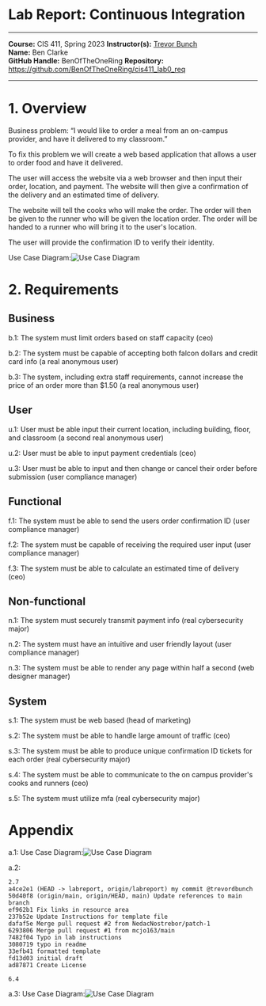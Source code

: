 # Lab Report: Continuous Integration
___
**Course:** CIS 411, Spring 2023 
**Instructor(s):** [Trevor Bunch](https://github.com/trevordbunch)  
**Name:** Ben Clarke  
**GitHub Handle:** BenOfTheOneRing
**Repository:** https://github.com/BenOfTheOneRing/cis411_lab0_req
___

# 1. Overview
Business problem:
“I would like to order a meal from an on-campus provider, 
and have it delivered to my classroom.”

To fix this problem we will create a web based application that allows a user to order food and have it delivered. 

The user will access the website via a web browser and then input their order, location, and payment. The website will then give a confirmation of the delivery and an estimated time of delivery. 

The website will tell the cooks who will make the order. The order will then be given to the runner who will be given the location order. The order will be handed to a runner who will bring it to the user's location. 

The user will provide the confirmation ID to verify their identity. 

Use Case Diagram:![Use Case Diagram](/assets/Lab0drawing3.svg)  

# 2. Requirements 

## Business
b.1: The system must limit orders based on staff capacity (ceo)

b.2: The system must be capable of accepting both falcon dollars and credit card info (a real anonymous user)

b.3: The system, including extra staff requirements, cannot increase the price of an order more than $1.50 (a real anonymous user) 

## User
u.1: User must be able input their current location, including building, floor, and classroom (a second real anonymous user) 

u.2: User must be able to input payment credentials (ceo)

u.3: User must be able to input and then change or cancel their order before submission (user compliance manager)


## Functional
f.1: The system must be able to send the users order confirmation ID (user compliance manager)

f.2: The system must be capable of receiving the required user input (user compliance manager)

f.3: The system must be able to calculate an estimated time of delivery (ceo)


## Non-functional
n.1: The system must securely transmit payment info (real cybersecurity major)

n.2: The system must have an intuitive and user friendly layout (user compliance manager)

n.3: The system must be able to render any page within half a second (web designer manager)


## System 
s.1: The system must be web based (head of marketing)

s.2: The system must be able to handle large amount of traffic (ceo)

s.3: The system must be able to produce unique confirmation ID tickets for each order (real cybersecurity major)

s.4: The system must be able to communicate to the on campus provider's cooks and runners (ceo)

s.5: The system must utilize mfa (real cybersecurity major)

# Appendix

a.1: Use Case Diagram:![Use Case Diagram](/assets/Lab0drawing1.svg)  


a.2:

    2.7 
    a4ce2e1 (HEAD -> labreport, origin/labreport) my commit @trevordbunch
    50d40f8 (origin/main, origin/HEAD, main) Update references to main branch
    ef962b1 Fix links in resource area
    237b52e Update Instructions for template file
    dafaf5e Merge pull request #2 from NedacNostrebor/patch-1
    6293806 Merge pull request #1 from mcjo163/main
    7482f04 Typo in lab instructions
    3080719 typo in readme
    33efb41 formatted template
    fd13d03 initial draft
    ad87871 Create License

    6.4 



a.3: Use Case Diagram:![Use Case Diagram](/assets/Lab0drawing2.svg)  